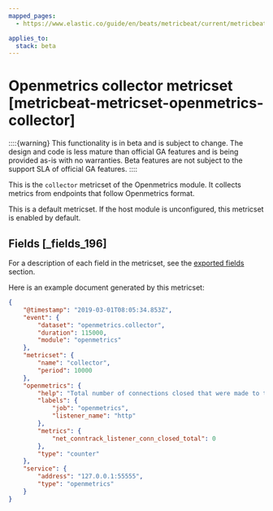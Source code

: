 ```yaml
---
mapped_pages:
  - https://www.elastic.co/guide/en/beats/metricbeat/current/metricbeat-metricset-openmetrics-collector.html

applies_to:
  stack: beta
---
```


# Openmetrics collector metricset [metricbeat-metricset-openmetrics-collector]

::::{warning}
This functionality is in beta and is subject to change. The design and code is less mature than official GA features and is being provided as-is with no warranties. Beta features are not subject to the support SLA of official GA features.
::::


This is the `collector` metricset of the Openmetrics module. It collects metrics from endpoints that follow Openmetrics format.

This is a default metricset. If the host module is unconfigured, this metricset is enabled by default.

## Fields [_fields_196]

For a description of each field in the metricset, see the [exported fields](/reference/metricbeat/exported-fields-openmetrics.md) section.

Here is an example document generated by this metricset:

```json
{
    "@timestamp": "2019-03-01T08:05:34.853Z",
    "event": {
        "dataset": "openmetrics.collector",
        "duration": 115000,
        "module": "openmetrics"
    },
    "metricset": {
        "name": "collector",
        "period": 10000
    },
    "openmetrics": {
        "help": "Total number of connections closed that were made to the listener of a given name.",
        "labels": {
            "job": "openmetrics",
            "listener_name": "http"
        },
        "metrics": {
            "net_conntrack_listener_conn_closed_total": 0
        },
        "type": "counter"
    },
    "service": {
        "address": "127.0.0.1:55555",
        "type": "openmetrics"
    }
}
```


